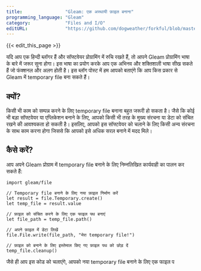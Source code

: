 ```yaml
---
title:                "Gleam: एक अस्थायी फ़ाइल बनाना"
programming_language: "Gleam"
category:             "Files and I/O"
editURL:              "https://github.com/dogweather/forkful/blob/master/content/hi/gleam/creating-a-temporary-file.md"
---
```


{{< edit_this_page >}}

यदि आप एक हिन्दी ब्लॉगर हैं और सॉफ्टवेयर प्रोग्रामिंग में रुचि रखते हैं, तो आपने Gleam प्रोग्रामिंग भाषा के बारे में जरूर सुना होगा। इस भाषा का प्रयोग करके आप एक अभिनव और शक्तिशाली भाषा सीख सकते हैं जो फंक्शनल और अलग होती है। इस ब्लॉग पोस्ट में हम आपको बताएंगे कि आप किस प्रकार से Gleam में temporary file बना सकते हैं।

## क्यों?

किसी भी काम को सम्पन्न करने के लिए temporary file बनाना बहुत जरूरी हो सकता है। जैसे कि कोई भी बड़ा सॉफ्टवेयर या एप्लिकेशन बनाने के लिए, आपको किसी भी तरह के मुख्य संरचना या डेटा को संचित रखने की आवश्यकता हो सकती है। इसलिए, आपको इस सॉफ्टवेयर को चलाने के लिए किसी अन्य संरचना के साथ काम करना होगा जिससे कि आपको इसे अधिक सरल बनाने में मदद मिले।

## कैसे करें?

आप अपने Gleam प्रोग्राम में temporary file बनाने के लिए निम्नलिखित कार्यवाही का पालन कर सकते हैं:

```Gleam
import gleam/file

// Temporary file बनाने के लिए नया फ़ाइल निर्माण करें
let result = file.Temporary.create()
let temp_file = result.value

// फ़ाइल को संचित करने के लिए एक फाइल पथ बनाएं
let file_path = temp_file.path()

// अपने फ़ाइल में डेटा लिखें
file.File.write(file_path, "मेरा temporary file!")

// फ़ाइल को बनाने के लिए इस्तेमाल किए गए फ़ाइल पथ को छोड़ दें
temp_file.cleanup()
```

जैसे ही आप इस कोड को चलाएंगे, आपको नया temporary file बनाने के लिए एक फाइल प
